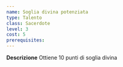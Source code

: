 ```yaml
---
name: Soglia divina potenziata
type: Talento
class: Sacerdote
level: 3
cost: 5
prerequisites: 
---
```


**Descrizione**
Ottiene 10 punti di soglia divina